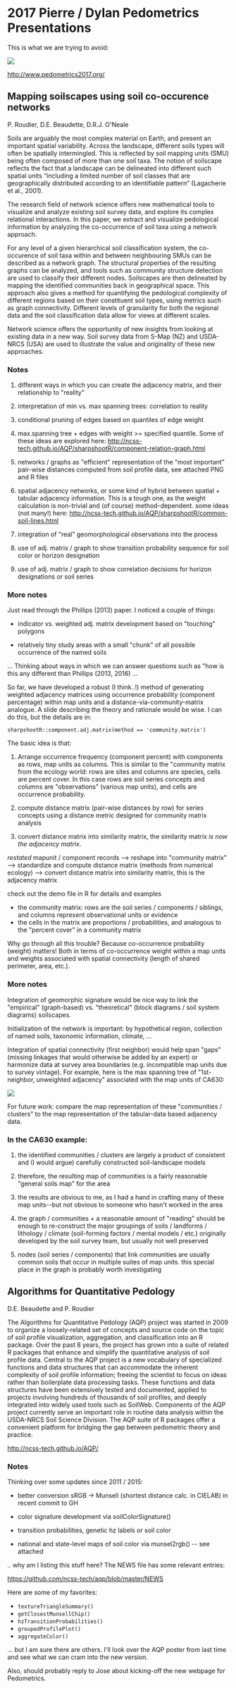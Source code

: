 # 2017 Pierre / Dylan Pedometrics Presentations

This is what we are trying to avoid:

![](https://imgs.xkcd.com/comics/state_word_map.png)


http://www.pedometrics2017.org/


## Mapping soilscapes using soil co-occurence networks

P. Roudier, D.E. Beaudette, D.R.J. O'Neale

Soils are arguably the most complex material on Earth, and present an important spatial variability. Across the landscape, different soils types will often be spatially intermingled. This is reflected by soil mapping units (SMU) being often composed of more than one soil taxa. The notion of soilscape reflects the fact that a landscape can be delineated into different such spatial units “including a limited number of soil classes that are geographically distributed according to an identifiable pattern” (Lagacherie et al., 2001).

The research field of network science offers new mathematical tools to visualize and analyze existing soil survey data, and explore its complex relational interactions. In this paper, we extract and visualize pedological information by analyzing the co-occurrence of soil taxa using a network approach. 

For any level of a given hierarchical soil classification system, the co-occurence of soil taxa within and between neighbouring SMUs can be described as a network graph. The structural properties of the resulting graphs can be analyzed, and tools such as community structure detection are used to classify their different nodes. Soilscapes are then delineated by mapping the identified communities back in geographical space. This approach also gives a method for quantifying the pedological complexity of different regions based on their constituent soil types, using metrics such as graph connectivity. Different levels of granularity for both the regional data and the soil classification data allow for views at different scales.

Network science offers the opportunity of new insights from looking at existing data in a new way. Soil survey data from S-Map (NZ) and USDA-NRCS (USA) are used to illustrate the value and originality of these new approaches.


### Notes

  1. different ways in which you can create the adjacency matrix, and
their relationship to "reality"

  2. interpretation of min vs. max spanning trees: correlation to reality

  3. conditional pruning of edges based on quantiles of edge weight

  4. max.spanning tree + edges with weight >= specified quantile. Some of these ideas are explored here: http://ncss-tech.github.io/AQP/sharpshootR/component-relation-graph.html

  5. networks / graphs as "efficient" representation of the "most important" pair-wise distances computed from soil profile data, see attached PNG and R files

  6. spatial adjacency networks, or some kind of hybrid between spatial + tabular adjacency information. This is a tough one, as the weight calculation is non-trivial and (of course) method-dependent. some ideas (not many!) here: http://ncss-tech.github.io/AQP/sharpshootR/common-soil-lines.html

  7. integration of "real" geomorphological observations into the process

  8. use of adj. matrix / graph to show transition probability sequence for soil color or horizon designation

  9. use of adj. matrix / graph to show correlation decisions for horizon designations or soil series


### More notes

Just read through the Phillips (2013) paper. I noticed a couple of things:

  * indicator vs. weighted adj. matrix development based on "touching" polygons

  * relatively tiny study areas with a small "chunk" of all possible occurrence of the named soils


... Thinking about ways in which we can answer questions such as "how
is this any different than Phillips (2013, 2016) ...


So far, we have developed a robust (I think..!) method of generating
weighted adjacency matrices using occurrence probability (component
percentage) within map units and a distance-via-community-matrix
analogue. A slide describing the theory and rationale would be wise. I
can do this, but the details are in:

`sharpshootR::component.adj.matrix(method == 'community.matrix')`

The basic idea is that:

  1. Arrange occurrence frequency (component percent) with components as rows, map units as columns. This is similar to the "community matrix from the ecology world: rows are sites and columns are species, cells are percent cover. In this case rows are soil series concepts and columns are "observations" (various map units), and cells are occurrence probability.

  2. compute distance matrix (pair-wise distances by row) for series concepts using a distance metric designed for community matrix analysis

  3. convert distance matrix into similarity matrix, the similarity
  matrix _is now the adjacency matrix_.

*restated*
mapunit / component records --> reshape into "community matrix" --> standardize and compute distance matrix (methods from numerical ecology) --> convert distance matrix into similarity matrix,  this is the adjacency matrix

check out the demo file in R for details and examples

  * the community matrix: rows are the soil series / components / siblings, and columns represent observational units or evidence
  * the cells in the matrix are proportions / probabilities, and analogous to the "percent cover" in a community matrix

Why go through all this trouble? Because co-occurrence probability
(weight) matters! Both in terms of co-occurrence weight within a map
units and weights associated with spatial connectivity (length of
shared perimeter, area, etc.).


### More notes

Integration of geomorphic signature would be nice way to link the "empirical" (graph-based) vs. "theoretical" (block diagrams / soil system diagrams) soilscapes.

Initialization of the network is important: by hypothetical region, collection of named soils, taxonomic information, climate, ...

Integration of spatial connectivity (first neighbor) would help span "gaps" (missing linkages that would otherwise be added by an expert) or harmonize data at survey area boundaries (e.g. incompatible map units due to survey vintage). For example, here is the max spanning tree of "1st-neighbor, unweighted adjacency" associated with the map units of CA630:

![](https://github.com/dylanbeaudette/2017Pedometrics/raw/master/static-figures/ca630-spatial-first-neighbor-max-spanning-tree.png)

For future work: compare the map representation of these "communities / clusters" to the map representation of the tabular-data based adjacency data.

### In the CA630 example:

  1. the identified communities / clusters are largely a product of consistent and (I would argue) carefully constructed soil-landscape models

  2. therefore, the resulting map of communities is a fairly reasonable "general soils map" for the area

  3. the results are obvious to me, as I had a hand in crafting many of these map units--but not obvious to someone who hasn't worked in the area

  4. the graph / communities + a reasonable amount of "reading" should be enough to re-construct the major groupings of soils / landforms / lithology / climate (soil-forming factors / mental models / etc.) originally developed by the soil survey team, but usually not well preserved

  5. nodes (soil series / components) that link communities are usually common soils that occur in multiple suites of map units. this special place in the graph is probably worth investigating


## Algorithms for Quantitative Pedology

D.E. Beaudette and P. Roudier

The Algorithms for Quantitative Pedology (AQP) project was started in 2009 to organize a loosely-related set of concepts and source code on the topic of soil profile visualization, aggregation, and classification into an R package. Over the past 8 years, the project has grown into a suite of related R packages that enhance and simplify the quantitative analysis of soil profile data. Central to the AQP project is a new vocabulary of specialized functions and data structures that can accommodate the inherent complexity of soil profile information; freeing the scientist to focus on ideas rather than boilerplate data processing tasks. These functions and data structures have been extensively tested and documented, applied to projects involving hundreds of thousands of soil profiles, and deeply integrated into widely used tools such as SoilWeb. Components of the AQP project currently serve an important role in routine data analysis within the USDA-NRCS Soil Science Division. The AQP suite of R packages offer a convenient platform for bridging the gap between pedometric theory and practice.

http://ncss-tech.github.io/AQP/



### Notes

Thinking over some updates since 2011 / 2015:

* better conversion sRGB -> Munsell (shortest distance calc. in
CIELAB) in recent commit to GH

* color signature development via soilColorSignature()

* transition probabilities, genetic hz labels or soil color

* national and state-level maps of soil color via munsel2rgb() -- see attached

.. why am I listing this stuff here? The NEWS file has some relevant entries:

https://github.com/ncss-tech/aqp/blob/master/NEWS

Here are some of my favorites:

* `textureTriangleSummary()`
* `getClosestMunsellChip()`
* `hzTransitionProbabilities()`
* `groupedProfilePlot()`
* `aggregateColor()`

... but I am sure there are others. I'll look over the AQP poster from
last time and see what we can cram into the new version.

Also, should probably reply to Jose about kicking-off the new webpage
for Pedometrics.



